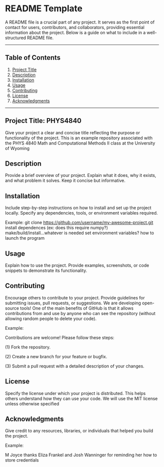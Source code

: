 # README Template

A README file is a crucial part of any project. It serves as the first point of contact for users, contributors, and collaborators, providing essential information about the project. Below is a guide on what to include in a well-structured README file.

---

## Table of Contents
1. [Project Title](#project-title)
2. [Description](#description)
3. [Installation](#installation)
4. [Usage](#usage)
5. [Contributing](#contributing)
6. [License](#license)
7. [Acknowledgments](#acknowledgments)

---

## Project Title: PHYS4840
Give your project a clear and concise title reflecting the purpose or functionality of the project.
This is an example repository associated with the PHYS 4840 Math and Computational Methods II class at the University of Wyoming

## Description
Provide a brief overview of your project. Explain what it does, why it exists, and what problem it solves. Keep it concise but informative.

## Installation
Include step-by-step instructions on how to install and set up the project locally. Specify any dependencies, tools, or environment variables required.

Example: 
git clone https://github.com/username/my-awesome-project.git
install dependences (ex: does this require numpy?)
make/build/install...whatever is needed
set environment variables?
how to launch the program

## Usage
Explain how to use the project. Provide examples, screenshots, or code snippets to demonstrate its functionality.

## Contributing
Encourage others to contribute to your project. Provide guidelines for submitting issues, pull requests, or suggestions. We are developing open-source tools! One of the main benefits of GitHub is that it allows contributions from and use by anyone who can see the repository (without allowing random people to delete your code).

Example:

Contributions are welcome! Please follow these steps:

(1) Fork the repository.

(2) Create a new branch for your feature or bugfix.

(3) Submit a pull request with a detailed description of your changes.

## License
Specify the license under which your project is distributed. This helps others understand how they can use your code. We will use the MIT license unless otherwise specified

## Acknowledgments
Give credit to any resources, libraries, or individuals that helped you build the project.

Example:

M Joyce thanks Eliza Frankel and Josh Wanninger for reminding her how to store credentials

